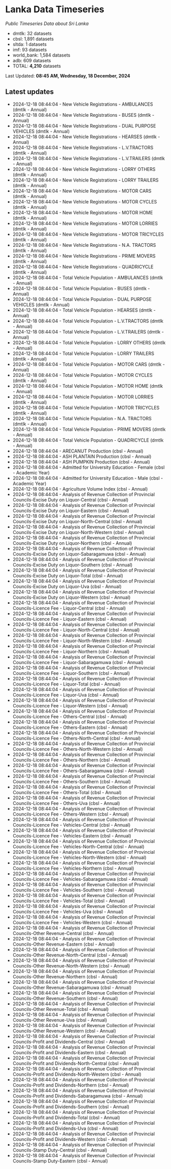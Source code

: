 # Lanka Data Timeseries
*Public Timeseries Data about Sri Lanka*

* dmtlk: 32 datasets
* cbsl: 1,891 datasets
* sltda: 1 datasets
* imf: 93 datasets
* world_bank: 1,584 datasets
* adb: 609 datasets
* TOTAL: **4,210** datasets

Last Updated: **08:45 AM, Wednesday, 18 December, 2024**

## Latest updates

* 2024-12-18 08:44:04 - New Vehicle Registrations - AMBULANCES (dmtlk - Annual)
* 2024-12-18 08:44:04 - New Vehicle Registrations - BUSES (dmtlk - Annual)
* 2024-12-18 08:44:04 - New Vehicle Registrations - DUAL PURPOSE VEHICLES (dmtlk - Annual)
* 2024-12-18 08:44:04 - New Vehicle Registrations - HEARSES (dmtlk - Annual)
* 2024-12-18 08:44:04 - New Vehicle Registrations - L.V.TRACTORS (dmtlk - Annual)
* 2024-12-18 08:44:04 - New Vehicle Registrations - L.V.TRAILERS (dmtlk - Annual)
* 2024-12-18 08:44:04 - New Vehicle Registrations - LORRY OTHERS (dmtlk - Annual)
* 2024-12-18 08:44:04 - New Vehicle Registrations - LORRY TRAILERS (dmtlk - Annual)
* 2024-12-18 08:44:04 - New Vehicle Registrations - MOTOR CARS (dmtlk - Annual)
* 2024-12-18 08:44:04 - New Vehicle Registrations - MOTOR CYCLES (dmtlk - Annual)
* 2024-12-18 08:44:04 - New Vehicle Registrations - MOTOR HOME (dmtlk - Annual)
* 2024-12-18 08:44:04 - New Vehicle Registrations - MOTOR LORRIES (dmtlk - Annual)
* 2024-12-18 08:44:04 - New Vehicle Registrations - MOTOR TRICYCLES (dmtlk - Annual)
* 2024-12-18 08:44:04 - New Vehicle Registrations - N.A. TRACTORS (dmtlk - Annual)
* 2024-12-18 08:44:04 - New Vehicle Registrations - PRIME MOVERS (dmtlk - Annual)
* 2024-12-18 08:44:04 - New Vehicle Registrations - QUADRICYCLE (dmtlk - Annual)
* 2024-12-18 08:44:04 - Total Vehicle Population - AMBULANCES (dmtlk - Annual)
* 2024-12-18 08:44:04 - Total Vehicle Population - BUSES (dmtlk - Annual)
* 2024-12-18 08:44:04 - Total Vehicle Population - DUAL PURPOSE VEHICLES (dmtlk - Annual)
* 2024-12-18 08:44:04 - Total Vehicle Population - HEARSES (dmtlk - Annual)
* 2024-12-18 08:44:04 - Total Vehicle Population - L.V.TRACTORS (dmtlk - Annual)
* 2024-12-18 08:44:04 - Total Vehicle Population - L.V.TRAILERS (dmtlk - Annual)
* 2024-12-18 08:44:04 - Total Vehicle Population - LORRY OTHERS (dmtlk - Annual)
* 2024-12-18 08:44:04 - Total Vehicle Population - LORRY TRAILERS (dmtlk - Annual)
* 2024-12-18 08:44:04 - Total Vehicle Population - MOTOR CARS (dmtlk - Annual)
* 2024-12-18 08:44:04 - Total Vehicle Population - MOTOR CYCLES (dmtlk - Annual)
* 2024-12-18 08:44:04 - Total Vehicle Population - MOTOR HOME (dmtlk - Annual)
* 2024-12-18 08:44:04 - Total Vehicle Population - MOTOR LORRIES (dmtlk - Annual)
* 2024-12-18 08:44:04 - Total Vehicle Population - MOTOR TRICYCLES (dmtlk - Annual)
* 2024-12-18 08:44:04 - Total Vehicle Population - N.A. TRACTORS (dmtlk - Annual)
* 2024-12-18 08:44:04 - Total Vehicle Population - PRIME MOVERS (dmtlk - Annual)
* 2024-12-18 08:44:04 - Total Vehicle Population - QUADRICYCLE (dmtlk - Annual)
* 2024-12-18 08:44:04 - ARECANUT Production (cbsl - Annual)
* 2024-12-18 08:44:04 - ASH PLANTAIN Production (cbsl - Annual)
* 2024-12-18 08:44:04 - ASH PUMPKIN Production (cbsl - Annual)
* 2024-12-18 08:44:04 - Admitted for University Education - Female (cbsl - Academic Year)
* 2024-12-18 08:44:04 - Admitted for University Education - Male (cbsl - Academic Year)
* 2024-12-18 08:44:04 - Agriculture Volume Index (cbsl - Annual)
* 2024-12-18 08:44:04 - Analysis of Revenue Collection of Provincial Councils-Excise Duty on Liquor-Central (cbsl - Annual)
* 2024-12-18 08:44:04 - Analysis of Revenue Collection of Provincial Councils-Excise Duty on Liquor-Eastern (cbsl - Annual)
* 2024-12-18 08:44:04 - Analysis of Revenue Collection of Provincial Councils-Excise Duty on Liquor-North-Central (cbsl - Annual)
* 2024-12-18 08:44:04 - Analysis of Revenue Collection of Provincial Councils-Excise Duty on Liquor-North-Western (cbsl - Annual)
* 2024-12-18 08:44:04 - Analysis of Revenue Collection of Provincial Councils-Excise Duty on Liquor-Northern (cbsl - Annual)
* 2024-12-18 08:44:04 - Analysis of Revenue Collection of Provincial Councils-Excise Duty on Liquor-Sabaragamuwa (cbsl - Annual)
* 2024-12-18 08:44:04 - Analysis of Revenue Collection of Provincial Councils-Excise Duty on Liquor-Southern (cbsl - Annual)
* 2024-12-18 08:44:04 - Analysis of Revenue Collection of Provincial Councils-Excise Duty on Liquor-Total (cbsl - Annual)
* 2024-12-18 08:44:04 - Analysis of Revenue Collection of Provincial Councils-Excise Duty on Liquor-Uva (cbsl - Annual)
* 2024-12-18 08:44:04 - Analysis of Revenue Collection of Provincial Councils-Excise Duty on Liquor-Western (cbsl - Annual)
* 2024-12-18 08:44:04 - Analysis of Revenue Collection of Provincial Councils-Licence Fee - Liquor-Central (cbsl - Annual)
* 2024-12-18 08:44:04 - Analysis of Revenue Collection of Provincial Councils-Licence Fee - Liquor-Eastern (cbsl - Annual)
* 2024-12-18 08:44:04 - Analysis of Revenue Collection of Provincial Councils-Licence Fee - Liquor-North-Central (cbsl - Annual)
* 2024-12-18 08:44:04 - Analysis of Revenue Collection of Provincial Councils-Licence Fee - Liquor-North-Western (cbsl - Annual)
* 2024-12-18 08:44:04 - Analysis of Revenue Collection of Provincial Councils-Licence Fee - Liquor-Northern (cbsl - Annual)
* 2024-12-18 08:44:04 - Analysis of Revenue Collection of Provincial Councils-Licence Fee - Liquor-Sabaragamuwa (cbsl - Annual)
* 2024-12-18 08:44:04 - Analysis of Revenue Collection of Provincial Councils-Licence Fee - Liquor-Southern (cbsl - Annual)
* 2024-12-18 08:44:04 - Analysis of Revenue Collection of Provincial Councils-Licence Fee - Liquor-Total (cbsl - Annual)
* 2024-12-18 08:44:04 - Analysis of Revenue Collection of Provincial Councils-Licence Fee - Liquor-Uva (cbsl - Annual)
* 2024-12-18 08:44:04 - Analysis of Revenue Collection of Provincial Councils-Licence Fee - Liquor-Western (cbsl - Annual)
* 2024-12-18 08:44:04 - Analysis of Revenue Collection of Provincial Councils-Licence Fee - Others-Central (cbsl - Annual)
* 2024-12-18 08:44:04 - Analysis of Revenue Collection of Provincial Councils-Licence Fee - Others-Eastern (cbsl - Annual)
* 2024-12-18 08:44:04 - Analysis of Revenue Collection of Provincial Councils-Licence Fee - Others-North-Central (cbsl - Annual)
* 2024-12-18 08:44:04 - Analysis of Revenue Collection of Provincial Councils-Licence Fee - Others-North-Western (cbsl - Annual)
* 2024-12-18 08:44:04 - Analysis of Revenue Collection of Provincial Councils-Licence Fee - Others-Northern (cbsl - Annual)
* 2024-12-18 08:44:04 - Analysis of Revenue Collection of Provincial Councils-Licence Fee - Others-Sabaragamuwa (cbsl - Annual)
* 2024-12-18 08:44:04 - Analysis of Revenue Collection of Provincial Councils-Licence Fee - Others-Southern (cbsl - Annual)
* 2024-12-18 08:44:04 - Analysis of Revenue Collection of Provincial Councils-Licence Fee - Others-Total (cbsl - Annual)
* 2024-12-18 08:44:04 - Analysis of Revenue Collection of Provincial Councils-Licence Fee - Others-Uva (cbsl - Annual)
* 2024-12-18 08:44:04 - Analysis of Revenue Collection of Provincial Councils-Licence Fee - Others-Western (cbsl - Annual)
* 2024-12-18 08:44:04 - Analysis of Revenue Collection of Provincial Councils-Licence Fee - Vehicles-Central (cbsl - Annual)
* 2024-12-18 08:44:04 - Analysis of Revenue Collection of Provincial Councils-Licence Fee - Vehicles-Eastern (cbsl - Annual)
* 2024-12-18 08:44:04 - Analysis of Revenue Collection of Provincial Councils-Licence Fee - Vehicles-North-Central (cbsl - Annual)
* 2024-12-18 08:44:04 - Analysis of Revenue Collection of Provincial Councils-Licence Fee - Vehicles-North-Western (cbsl - Annual)
* 2024-12-18 08:44:04 - Analysis of Revenue Collection of Provincial Councils-Licence Fee - Vehicles-Northern (cbsl - Annual)
* 2024-12-18 08:44:04 - Analysis of Revenue Collection of Provincial Councils-Licence Fee - Vehicles-Sabaragamuwa (cbsl - Annual)
* 2024-12-18 08:44:04 - Analysis of Revenue Collection of Provincial Councils-Licence Fee - Vehicles-Southern (cbsl - Annual)
* 2024-12-18 08:44:04 - Analysis of Revenue Collection of Provincial Councils-Licence Fee - Vehicles-Total (cbsl - Annual)
* 2024-12-18 08:44:04 - Analysis of Revenue Collection of Provincial Councils-Licence Fee - Vehicles-Uva (cbsl - Annual)
* 2024-12-18 08:44:04 - Analysis of Revenue Collection of Provincial Councils-Licence Fee - Vehicles-Western (cbsl - Annual)
* 2024-12-18 08:44:04 - Analysis of Revenue Collection of Provincial Councils-Other Revenue-Central (cbsl - Annual)
* 2024-12-18 08:44:04 - Analysis of Revenue Collection of Provincial Councils-Other Revenue-Eastern (cbsl - Annual)
* 2024-12-18 08:44:04 - Analysis of Revenue Collection of Provincial Councils-Other Revenue-North-Central (cbsl - Annual)
* 2024-12-18 08:44:04 - Analysis of Revenue Collection of Provincial Councils-Other Revenue-North-Western (cbsl - Annual)
* 2024-12-18 08:44:04 - Analysis of Revenue Collection of Provincial Councils-Other Revenue-Northern (cbsl - Annual)
* 2024-12-18 08:44:04 - Analysis of Revenue Collection of Provincial Councils-Other Revenue-Sabaragamuwa (cbsl - Annual)
* 2024-12-18 08:44:04 - Analysis of Revenue Collection of Provincial Councils-Other Revenue-Southern (cbsl - Annual)
* 2024-12-18 08:44:04 - Analysis of Revenue Collection of Provincial Councils-Other Revenue-Total (cbsl - Annual)
* 2024-12-18 08:44:04 - Analysis of Revenue Collection of Provincial Councils-Other Revenue-Uva (cbsl - Annual)
* 2024-12-18 08:44:04 - Analysis of Revenue Collection of Provincial Councils-Other Revenue-Western (cbsl - Annual)
* 2024-12-18 08:44:04 - Analysis of Revenue Collection of Provincial Councils-Profit and Dividends-Central (cbsl - Annual)
* 2024-12-18 08:44:04 - Analysis of Revenue Collection of Provincial Councils-Profit and Dividends-Eastern (cbsl - Annual)
* 2024-12-18 08:44:04 - Analysis of Revenue Collection of Provincial Councils-Profit and Dividends-North-Central (cbsl - Annual)
* 2024-12-18 08:44:04 - Analysis of Revenue Collection of Provincial Councils-Profit and Dividends-North-Western (cbsl - Annual)
* 2024-12-18 08:44:04 - Analysis of Revenue Collection of Provincial Councils-Profit and Dividends-Northern (cbsl - Annual)
* 2024-12-18 08:44:04 - Analysis of Revenue Collection of Provincial Councils-Profit and Dividends-Sabaragamuwa (cbsl - Annual)
* 2024-12-18 08:44:04 - Analysis of Revenue Collection of Provincial Councils-Profit and Dividends-Southern (cbsl - Annual)
* 2024-12-18 08:44:04 - Analysis of Revenue Collection of Provincial Councils-Profit and Dividends-Total (cbsl - Annual)
* 2024-12-18 08:44:04 - Analysis of Revenue Collection of Provincial Councils-Profit and Dividends-Uva (cbsl - Annual)
* 2024-12-18 08:44:04 - Analysis of Revenue Collection of Provincial Councils-Profit and Dividends-Western (cbsl - Annual)
* 2024-12-18 08:44:04 - Analysis of Revenue Collection of Provincial Councils-Stamp Duty-Central (cbsl - Annual)
* 2024-12-18 08:44:04 - Analysis of Revenue Collection of Provincial Councils-Stamp Duty-Eastern (cbsl - Annual)